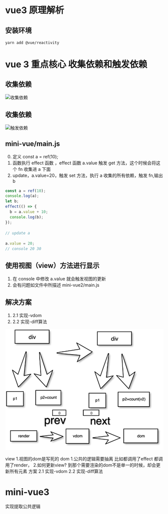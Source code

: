 # vue3 原理解析

## 安装环境

```bash
yarn add @vue/reactivity
```

# vue 3 重点核心 收集依赖和触发依赖

## 收集依赖

![收集依赖](/img/1.png)

## 收集依赖

![触发依赖](/img/2.png)

## mini-vue/main.js

0. 定义 const a = ref(10);
1. 函数执行 effect 函数 ，effect 函数 a.value 触发 get 方法，这个时候会将这个 fn 收集进 a 下面
2. update，a.value=20，触发 set 方法，执行 a 收集的所有依赖，触发 fn,输出 b

```js
const a = ref(10);
console.log(a);
let b;
effect(() => {
  b = a.value + 10;
  console.log(b);
});

// update a

a.value = 20;
// console 20 30
```

## 使用视图（view）方法进行显示

1. 在 console 中修改 a.value 就会触发视图的更新
2. 会有问题如文件中所描述 mini-vue2/main.js

## 解决方案

1. 2.1 实现-vdom
2. 2.2 实现-diff算法

![解决方案](./img/3.jpg)

view 
1.视图的dom是写死的
dom 
1.公共的逻辑需要抽离 比如都调用了effect 都调用了render，
2.如何更新view? 到那个需要渲染的dom不是单一的时候，却会更新所有元素
方案
2.1 实现-vdom
2.2 实现-diff算法

# mini-vue3
实现提取公共逻辑